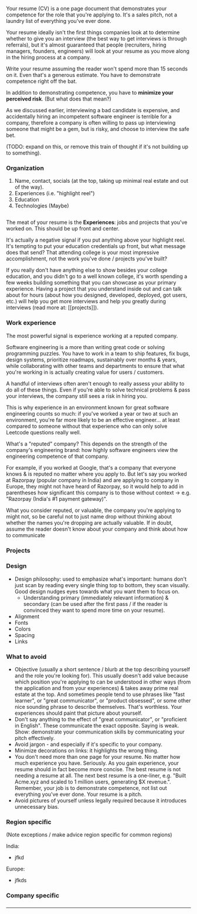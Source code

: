 Your resume (CV) is a one page document that demonstrates your competence for the role that you're applying to. It's a sales pitch, not a laundry list of everything you've ever done.

Your resume ideally isn't the first things companies look at to determine whether to give you an interview (the best way to get interviews is through referrals), but it's almost guaranteed that people (recruiters, hiring managers, founders, engineers) will look at your resume as you move along in the hiring process at a company.

Write your resume assuming the reader won't spend more than 15 seconds on it. Even that's a generous estimate. You have to demonstrate competence right off the bat.

In addition to demonstrating competence, you have to **minimize your perceived risk**. 
(But what does that mean?)

As we discussed earlier, interviewing a bad candidate is expensive, and accidentally hiring an incompetent software engineer is terrible for a company, therefore a company is often willing to pass up interviewing someone that might be a gem, but is risky, and choose to interview the safe bet.

(TODO: expand on this, or remove this train of thought if it's not building up to something).

### Organization
1. Name, contact, socials (at the top, taking up minimal real estate and out of the way).
2. Experiences (i.e. "highlight reel")
4. Education
5. Technologies (Maybe)

<figure><img src="https://s3.us-west-2.amazonaws.com/secure.notion-static.com/0491d74f-dac6-4a9c-81da-d8eb83b8e3f8/jane-doe-resume.png?X-Amz-Algorithm=AWS4-HMAC-SHA256&X-Amz-Content-Sha256=UNSIGNED-PAYLOAD&X-Amz-Credential=AKIAT73L2G45EIPT3X45%2F20221213%2Fus-west-2%2Fs3%2Faws4_request&X-Amz-Date=20221213T051442Z&X-Amz-Expires=86400&X-Amz-Signature=307a80786c28c1c12ecf0900cfad654b20bdb4ec26907de5ae2ad592d513594c&X-Amz-SignedHeaders=host&response-content-disposition=filename%3D%22jane-doe-resume.png%22&x-id=GetObject" alt=""><figcaption></figcaption></figure>

The meat of your resume is the **Experiences**: jobs and projects that you've worked on. This should be up front and center.

It's actually a negative signal if you put anything above your highlight reel. It's tempting to put your education credentials up front, but what message does that send? That attending college is your most impressive accomplishment, not the work you've done / projects you've built? 

If you really don't have anything else to show besides your college education, and you didn't go to a well known college, it's worth spending a few weeks building something that you can showcase as your primary experience. Having a project that you understand inside out and can talk about for hours (about how you designed, developed, deployed, got users, etc.) will help you get more interviews and help you greatly during interviews (read more at: [[projects]]).

### Work experience
The most powerful signal is experience working at a reputed company.

Software engineering is a more than writing great code or solving programming puzzles. You have to work in a team to ship features, fix bugs, design systems, prioritize roadmaps, sustainably over months & years, while collaborating with other teams and departments to ensure that what you're working in is actually creating value for users / customers.

A handful of interviews often aren't enough to really assess your ability to do all of these things. Even if you're able to solve technical problems & pass your interviews, the company still sees a risk in hiring you.

This is why experience in an environment known for great software engineering counts so much: if you've worked a year or two at such an environment, you're far more likely to be an effective engineer... at least compared to someone without that experience who can only solve Leetcode questions really well.

What's a "reputed" company? This depends on the strength of the company's engineering brand: how highly software engineers view the engineering competence of that company. 

For example, if you worked at Google, that's a company that everyone knows & is reputed no matter where you apply to. But let's say you worked at Razorpay (popular company in India) and are applying to company in Europe, they might not have heard of Razorpay, so it would help to add in parentheses how significant this company is to those without context -> e.g. "Razorpay (India's #1 payment gateway)".

What you consider reputed, or valuable, the company you're applying to might not, so be careful not to just name drop without thinking about whether the names you're dropping are actually valuable. If in doubt, assume the reader doesn't know about your company and think about how to communicate 

### Projects

### Design
- Design philosophy: used to emphasize what's important: humans don't just scan by reading every single thing top to bottom, they scan visually. Good design nudges eyes towards what you want them to focus on.
	- Understanding primary (immediately relevant information) & secondary (can be used after the first pass / if the reader is convinced they want to spend more time on your resume).
- Alignment
- Fonts
- Colors
- Spacing
- Links

### What to avoid
- Objective (usually a short sentence / blurb at the top describing yourself and the role you're looking for). This usually doesn't add value because which position you're applying to can be understood in other ways (from the application and from your experiences) & takes away prime real estate at the top. And sometimes people tend to use phrases like "fast learner", or "great communicator", or "product obsessed", or some other nice sounding phrase to describe themselves. That's worthless. Your experiences should paint that picture about yourself.
- Don't say anything to the effect of "great communicator", or "proficient in English". These communicate the exact opposite. Saying is weak. Show: demonstrate your communication skills by communicating your pitch effectively.
- Avoid jargon - and especially if it's specific to your company.
- Minimize decorations on links: it highlights the wrong thing.
- You don't need more than one page for your resume. No matter how much experience you have. Seriously. As you gain experience, your resume should in fact become more concise. The best resume is not needing a resume at all. The next best resume is a one-liner, e.g. "Built Acme.xyz and scaled to 1 million users, generating $X revenue.". Remember, your job is to demonstrate competence, not list out everything you've ever done. Your resume is a pitch.
- Avoid pictures of yourself unless legally required because it introduces unnecessary bias.

### Region specific
(Note exceptions / make advice region specific for common regions)

India:
- jfkd

Europe:
- jfkds

### Company specific 

### 

-----